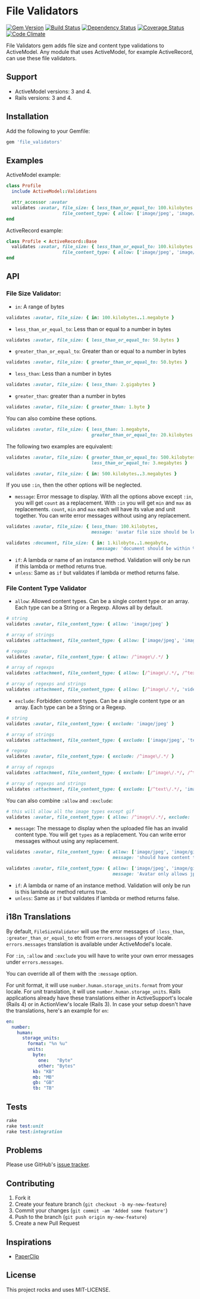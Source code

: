 # File Validators

[![Gem Version](http://img.shields.io/gem/v/file_validators.svg)](https://rubygems.org/gems/file_validators)
[![Build Status](https://travis-ci.org/musaffa/file_validators.svg)](https://travis-ci.org/musaffa/file_validators)
[![Dependency Status](http://img.shields.io/gemnasium/musaffa/file_validators.svg)](https://gemnasium.com/musaffa/file_validators)
[![Coverage Status](http://img.shields.io/coveralls/musaffa/file_validators.svg)](https://coveralls.io/r/musaffa/file_validators)
[![Code Climate](http://img.shields.io/codeclimate/github/musaffa/file_validators.svg)](https://codeclimate.com/github/musaffa/file_validators)

File Validators gem adds file size and content type validations to ActiveModel. Any module that uses ActiveModel, for example ActiveRecord, can use these file validators.

## Support

* ActiveModel versions: 3 and 4.
* Rails versions: 3 and 4.

## Installation

Add the following to your Gemfile:

```ruby
gem 'file_validators'
```

## Examples

ActiveModel example:

```ruby
class Profile
  include ActiveModel::Validations

  attr_accessor :avatar
  validates :avatar, file_size: { less_than_or_equal_to: 100.kilobytes },
                     file_content_type: { allow: ['image/jpeg', 'image/png', 'image/gif'] } 
end
```
ActiveRecord example:

```ruby
class Profile < ActiveRecord::Base
  validates :avatar, file_size: { less_than_or_equal_to: 100.kilobytes },
                     file_content_type: { allow: ['image/jpeg', 'image/png', 'image/gif'] }
end
```

## API

### File Size Validator:

* `in`: A range of bytes
```ruby
validates :avatar, file_size: { in: 100.kilobytes..1.megabyte }
```
* `less_than_or_equal_to`: Less than or equal to a number in bytes
```ruby
validates :avatar, file_size: { less_than_or_equal_to: 50.bytes } 
```
* `greater_than_or_equal_to`: Greater than or equal to a number in bytes
```ruby
validates :avatar, file_size: { greater_than_or_equal_to: 50.bytes } 
```
* `less_than`: Less than a number in bytes
```ruby
validates :avatar, file_size: { less_than: 2.gigabytes }
```
* `greater_than`: greater than a number in bytes
```ruby
validates :avatar, file_size: { greater_than: 1.byte } 
```
You can also combine these options.
```ruby
validates :avatar, file_size: { less_than: 1.megabyte,
                                greater_than_or_equal_to: 20.kilobytes }
```
The following two examples are equivalent:
```ruby
validates :avatar, file_size: { greater_than_or_equal_to: 500.kilobytes,
                                less_than_or_equal_to: 3.megabytes }
```
```ruby
validates :avatar, file_size: { in: 500.kilobytes..3.megabytes }
```
If you use `:in`, then the other options will be neglected.
* `message`: Error message to display. With all the options above except `:in`, you will get `count` as a replacement. 
With `:in` you will get `min` and `max` as replacements. 
`count`, `min` and `max` each will have its value and unit together.
You can write error messages without using any replacement.
```ruby
validates :avatar, file_size: { less_than: 100.kilobytes,
                                message: 'avatar file size should be less than %{count}' } 
```
```ruby
validates :document, file_size: { in: 1.kilobyte..1.megabyte,
                                  message: 'document should be within %{min} and %{max}' }
```
* `if`: A lambda or name of an instance method. Validation will only be run if this lambda or method returns true.
* `unless`: Same as `if` but validates if lambda or method returns false.

### File Content Type Validator

* `allow`: Allowed content types.  Can be a single content type or an array.  Each type can be a String or a Regexp. Allows all by default.
```ruby
# string
validates :avatar, file_content_type: { allow: 'image/jpeg' }
```
```ruby
# array of strings
validates :attachment, file_content_type: { allow: ['image/jpeg', 'image/png', 'text/plain'] }
```
```ruby
# regexp
validates :avatar, file_content_type: { allow: /^image\/.*/ }
```
```ruby
# array of regexps
validates :attachment, file_content_type: { allow: [/^image\/.*/, /^text\/.*/] }
```
```ruby
# array of regexps and strings
validates :attachment, file_content_type: { allow: [/^image\/.*/, 'video/mp4'] }
```
* `exclude`: Forbidden content types. Can be a single content type or an array.  Each type can be a String or a Regexp.
```ruby
# string
validates :avatar, file_content_type: { exclude: 'image/jpeg' }
```
```ruby
# array of strings
validates :attachment, file_content_type: { exclude: ['image/jpeg', 'text/plain'] }
```
```ruby
# regexp
validates :avatar, file_content_type: { exclude: /^image\/.*/ }
```
```ruby
# array of regexps
validates :attachment, file_content_type: { exclude: [/^image\/.*/, /^text\/.*/] }
```
```ruby
# array of regexps and strings
validates :attachment, file_content_type: { exclude: [/^text\/.*/, 'image/gif'] }
```
You can also combine `:allow` and `:exclude`:
```ruby
# this will allow all the image types except gif
validates :avatar, file_content_type: { allow: /^image\/.*/, exclude: 'image/gif' }
```
* `message`: The message to display when the uploaded file has an invalid content type.
You will get `types` as a replacement. You can write error messages without using any replacement.
```ruby
validates :avatar, file_content_type: { allow: ['image/jpeg', 'image/gif'],
                                        message: 'should have content type %{types}' }
```
```ruby
validates :avatar, file_content_type: { allow: ['image/jpeg', 'image/gif'],
                                        message: 'Avatar only allows jpeg and gif image files' }
```
* `if`: A lambda or name of an instance method. Validation will only be run is this lambda or method returns true.
* `unless`: Same as `if` but validates if lambda or method returns false.

## i18n Translations

By default, `FileSizeValidator` will use the error messages of `:less_than`, `:greater_than_or_equal_to` etc from `errors.messages` of your locale. `errors.messages` translation is available under ActiveModel's locale.

For `:in`, `:allow` and `:exclude` you will have to write your own error messages under `errors.messages`.  

You can override all of them with the `:message` option.

For unit format, it will use `number.human.storage_units.format` from your locale.
For unit translation, it will use `number.human.storage_units`.
Rails applications already have these translations either in ActiveSupport's locale (Rails 4) or in ActionView's locale (Rails 3).
In case your setup doesn't have the translations, here's an example for `en`:

```yml
en:
  number:
    human:
      storage_units:
        format: "%n %u"
        units:
          byte:
            one:   "Byte"
            other: "Bytes"
          kb: "KB"
          mb: "MB"
          gb: "GB"
          tb: "TB"
```

## Tests

```ruby
rake
rake test:unit
rake test:integration
```

## Problems

Please use GitHub's [issue tracker](http://github.com/musaffa/file_validations/issues).

## Contributing

1. Fork it
2. Create your feature branch (`git checkout -b my-new-feature`)
3. Commit your changes (`git commit -am 'Added some feature'`)
4. Push to the branch (`git push origin my-new-feature`)
5. Create a new Pull Request

## Inspirations

* [PaperClip](https://github.com/thoughtbot/paperclip)

## License

This project rocks and uses MIT-LICENSE.
